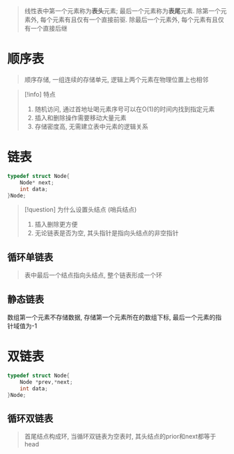 
> 线性表中第一个元素称为**表头**元素; 最后一个元素称为**表尾**元素. 除第一个元素外, 每个元素有且仅有一个直接前驱. 除最后一个元素外, 每个元素有且仅有一个直接后继

# 顺序表

> 顺序存储, 一组连续的存储单元, 逻辑上两个元素在物理位置上也相邻

>[!info] 特点
>1. 随机访问, 通过首地址喝元素序号可以在O(1)的时间内找到指定元素
>2. 插入和删除操作需要移动大量元素
>3. 存储密度高, 无需建立表中元素的逻辑关系

# 链表

```c++
typedef struct Node{
	Node* next;
	int data;
}Node;
```

>[!question] 为什么设置头结点 (哨兵结点)
>1. 插入删除更方便
>2. 无论链表是否为空, 其头指针是指向头结点的非空指针

## 循环单链表

> 表中最后一个结点指向头结点, 整个链表形成一个环

## 静态链表

数组第一个元素不存储数据, 存储第一个元素所在的数组下标, 最后一个元素的指针域值为-1
# 双链表

```c++
typedef struct Node{
	Node *prev,*next;
	int data;
}Node;
```
## 循环双链表

> 首尾结点构成环, 当循环双链表为空表时, 其头结点的prior和next都等于head